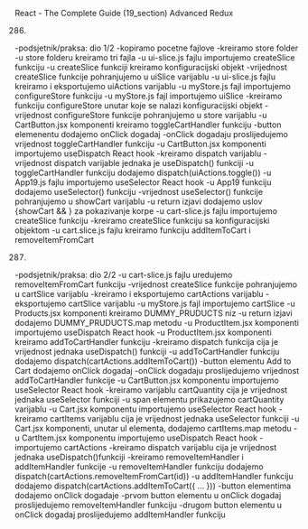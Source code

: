 React - The Complete Guide  (19_section)
Advanced Redux

286. 
-podsjetnik/praksa: dio 1/2
-kopiramo pocetne fajlove
-kreiramo store folder
-u store folderu kreiramo tri fajla
-u ui-slice.js fajlu importujemo createSlice funkciju
-u createSlice funkciji kreiramo konfiguracijski objekt
-vrijednost createSlice funkcije pohranjujemo u uiSlice varijablu
-u ui-slice.js fajlu kreiramo i eksportujemo uiActions varijablu
-u myStore.js fajl importujemo configureStore funkciju
-u myStore.js fajl importujemo uiSlice
-kreiramo funkciju configureStore unutar koje se nalazi konfiguracijski objekt
-vrijednost configureStore funkcije pohranjujemo u store varijablu
-u CartButton.jsx komponenti kreiramo toggleCartHandler funkciju
-button elemenentu dodajemo onClick dogadaj
-onClick dogadaju proslijedujemo vrijednost toggleCartHandler funkciju
-u CartButton.jsx komponenti importujemo useDispatch React hook
-kreiramo dispatch varijablu
-vrijednost dispatch varijable jednaka je useDispatch() funkciji
-u toggleCartHandler funkciju dodajemo dispatch(uiActions.toggle())
-u App19.js fajlu importujemo useSelector React hook
-u App19 funkciju dodajemo useSelector() funkciju
-vrijednost useSelector() funkcije pohranjujemo u showCart varijablu
-u return izjavi dodajemo uslov {showCart && <Cart/>} za pokazivanje korpe
-u cart-slice.js fajlu importujemo createSlice funkciju
-kreiramo createSlice funkciju sa konfiguracijski objektom
-u cart.slice.js fajlu kreiramo funkciju addItemToCart i removeItemFromCart


287. 
-podsjetnik/praksa: dio 2/2
-u cart-slice.js fajlu uredujemo removeItemFromCart funkciju
-vrijednost createSlice funkcije pohranjujemo u cartSlice varijablu
-kreiramo i eksportujemo cartActions varijablu
-eksportujemo cartSlice varijablu 
-u myStore.js fajl importujemo cartSlice 
-u Products.jsx komponenti kreiramo DUMMY_PRUDUCTS niz
-u return izjavi dodajemo DUMMY_PRUDUCTS.map metodu
-u ProductItem.jsx komponenti importujemo useDispatch React hook
-u ProductItem.jsx komponenti kreiramo addToCartHandler funkciju
-kreiramo dispatch funkcija cija je vrijednost jednaka useDispatch() funkciji
-u addToCartHandler funkciju dodajemo dispatch(cartActions.addItemToCart())
-button elementu Add to Cart dodajemo onClick dogadaj
-onClick dogadaju proslijedujemo vrijednost addToCartHandler funkcije
-u CartButton.jsx komponentu importujemo useSelector React hook
-kreiramo varijablu cartQuantity cija je vrijednost jednaka useSelector funkciji
-u span elementu prikazujemo cartQuantity varijablu 
-u Cart.jsx komponentu importujemo useSelector React hook
-kreiramo cartItems varijablu cija je vrijednost jednaka useSelector funkciji
-u Cart.jsx komponenti, unutar ul elementa, dodajemo cartItems.map metodu
-u CartItem.jsx komponentu importujemo useDispatch React hook
-importujemo cartActions
-kreiramo dispatch varijablu cija je vrijednost jednaka useDispatch()funkciji
-kreiramo removeItemHandler i addItemHandler funkcije
-u removeItemHandler funkciju dodajemo dispatch(cartActions.removeItemFromCart(id))
-u addItemHandler funkciju dodajemo dispatch(cartActions.addItemToCart({ ... }))
-button elementima dodajemo onClick dogadaje
-prvom button elementu u onClick dogadaj proslijedujemo removeItemHandler funkciju
-drugom button elementu u onClick dogadaj proslijedujemo addItemHandler funkciju

